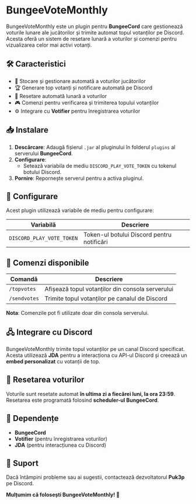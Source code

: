 # BungeeVoteMonthly

BungeeVoteMonthly este un plugin pentru **BungeeCord** care gestionează voturile lunare ale jucătorilor și trimite automat topul votanților pe Discord. Acesta oferă un sistem de resetare lunară a voturilor și comenzi pentru vizualizarea celor mai activi votanți.

## 🛠 Caracteristici
- 📌 Stocare și gestionare automată a voturilor jucătorilor
- 🏆 Generare top votanți și notificare automată pe Discord
- 🔁 Resetare automată lunară a voturilor
- 🎮 Comenzi pentru verificarea și trimiterea topului votanților
- ⚙️ Integrare cu **Votifier** pentru înregistrarea voturilor

## 📥 Instalare
1. **Descărcare**: Adaugă fișierul `.jar` al pluginului în folderul `plugins` al serverului **BungeeCord**.
2. **Configurare**:
   - Setează variabila de mediu `DISCORD_PLAY_VOTE_TOKEN` cu tokenul botului Discord.
3. **Pornire**: Repornește serverul pentru a activa pluginul.

## 🔧 Configurare
Acest plugin utilizează variabile de mediu pentru configurare:

| Variabilă            | Descriere                                          |
|----------------------|--------------------------------------------------|
| `DISCORD_PLAY_VOTE_TOKEN` | Token-ul botului Discord pentru notificări  |

## 📜 Comenzi disponibile
| Comandă             | Descriere                                         |
|---------------------|-------------------------------------------------|
| `/topvotes`        | Afișează topul votanților din consola serverului |
| `/sendvotes`       | Trimite topul votanților pe canalul de Discord  |

**Nota**: Comenzile pot fi utilizate doar din consola serverului.

## 🖧 Integrare cu Discord
BungeeVoteMonthly trimite topul votanților pe un canal Discord specificat. Acesta utilizează **JDA** pentru a interacționa cu API-ul Discord și creează un **embed personalizat** cu votanții de top.

## 🏅 Resetarea voturilor
Voturile sunt resetate automat **în ultima zi a fiecărei luni, la ora 23:59**. Resetarea este programată folosind **scheduler-ul BungeeCord**.

## 📌 Dependențe
- **BungeeCord**
- **Votifier** (pentru înregistrarea voturilor)
- **JDA** (pentru interacțiunea cu Discord)

## 📧 Suport
Dacă întâmpini probleme sau ai sugestii, contactează dezvoltatorul **Puk3p** pe Discord.

**Mulțumim că folosești BungeeVoteMonthly! 🎉**

